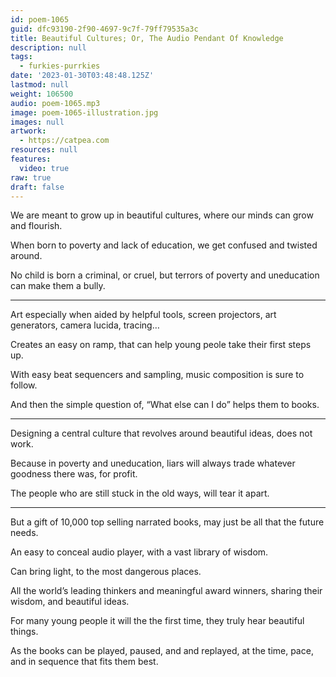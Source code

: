 ```yaml
---
id: poem-1065
guid: dfc93190-2f90-4697-9c7f-79ff79535a3c
title: Beautiful Cultures; Or, The Audio Pendant Of Knowledge
description: null
tags:
  - furkies-purrkies
date: '2023-01-30T03:48:48.125Z'
lastmod: null
weight: 106500
audio: poem-1065.mp3
image: poem-1065-illustration.jpg
images: null
artwork:
  - https://catpea.com
resources: null
features:
  video: true
raw: true
draft: false
---
```


We are meant to grow up in beautiful cultures,
where our minds can grow and flourish.

When born to poverty and lack of education,
we get confused and twisted around.

No child is born a criminal, or cruel,
but terrors of poverty and uneducation can make them a bully.

---

Art especially when aided by helpful tools,
screen projectors, art generators, camera lucida, tracing…

Creates an easy on ramp,
that can help young peole take their first steps up.

With easy beat sequencers and sampling,
music composition is sure to follow.

And then the simple question of,
“What else can I do” helps them to books.

---

Designing a central culture that revolves around beautiful ideas,
does not work.

Because in poverty and uneducation,
liars will always trade whatever goodness there was, for profit.

The people who are still stuck in the old ways,
will tear it apart.

---

But a gift of 10,000 top selling narrated books,
may just be all that the future needs.

An easy to conceal audio player,
with a vast library of wisdom.

Can bring light,
to the most dangerous places.

All the world’s leading thinkers and meaningful award winners,
sharing their wisdom, and beautiful ideas.

For many young people it will the the first time,
they truly hear beautiful things.

As the books can be played, paused, and and replayed,
at the time, pace, and in sequence that fits them best.
